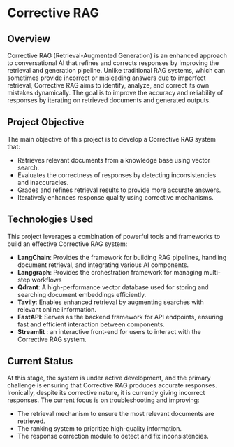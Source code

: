 # Corrective RAG

## Overview
Corrective RAG (Retrieval-Augmented Generation) is an enhanced approach to conversational AI that refines and corrects responses by improving the retrieval and generation pipeline. Unlike traditional RAG systems, which can sometimes provide incorrect or misleading answers due to imperfect retrieval, Corrective RAG aims to identify, analyze, and correct its own mistakes dynamically. The goal is to improve the accuracy and reliability of responses by iterating on retrieved documents and generated outputs.

## Project Objective
The main objective of this project is to develop a Corrective RAG system that:
- Retrieves relevant documents from a knowledge base using vector search.
- Evaluates the correctness of responses by detecting inconsistencies and inaccuracies.
- Grades and refines retrieval results to provide more accurate answers.
- Iteratively enhances response quality using corrective mechanisms.

## Technologies Used
This project leverages a combination of powerful tools and frameworks to build an effective Corrective RAG system:

- **LangChain**: Provides the framework for building RAG pipelines, handling document retrieval, and integrating various AI components.
- **Langgraph**: Provides the orchestration framework for managing multi-step workflows
- **Qdrant**: A high-performance vector database used for storing and searching document embeddings efficiently.
- **Tavily**: Enables enhanced retrieval by augmenting searches with relevant online information.
- **FastAPI**: Serves as the backend framework for API endpoints, ensuring fast and efficient interaction between components.
- **Streamlit** : an interactive front-end for users to interact with the Corrective RAG system.

## Current Status
At this stage, the system is under active development, and the primary challenge is ensuring that Corrective RAG produces accurate responses. Ironically, despite its corrective nature, it is currently giving incorrect responses. The current focus is on troubleshooting and improving:
- The retrieval mechanism to ensure the most relevant documents are retrieved.
- The ranking system to prioritize high-quality information.
- The response correction module to detect and fix inconsistencies.





